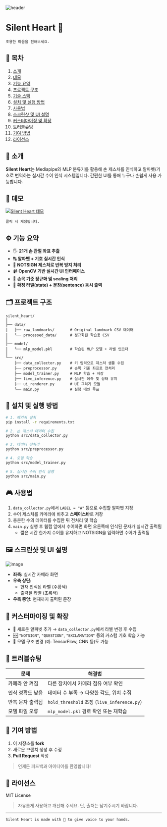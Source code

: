 ![header](https://capsule-render.vercel.app/api?type=waving&color=0:2ecc71,100:1abc9c&height=250&section=header&text=Silent%20Heart&fontSize=60&fontColor=ffffff&animation=fadeIn&fontAlignY=40)

# Silent Heart 💚

    조용한 마음을 전해보세요.

## 📌 목차
1. [소개](#-소개)
2. [데모](#-데모)
4. [기능 요약](#-기능-요약)
5. [프로젝트 구조](#-프로젝트-구조)
6. [기술 스택](#-기술-스택)
7. [설치 및 실행 방법](#-설치-및-실행-방법)
8. [사용법](#-사용법)
9. [스크린샷 및 UI 설명](#-스크린샷-및-ui-설명)
10. [커스터마이징 및 확장](#-커스터마이징-및-확장)
11. [트러블슈팅](#-트러블슈팅)
12. [기여 방법](#-기여-방법)
13. [라이선스](#-라이선스)

## 📖 소개

**Silent Heart**는 Mediapipe와 MLP 분류기를 활용해 손 제스처를 인식하고 알파벳/기호로 번역하는 실시간 수어 인식 시스템입니다. 간편한 UI를 통해 누구나 손쉽게 사용 가능합니다.

## 🎥 데모

[![Silent Heart 데모](http://img.youtube.com/vi/RqqmJxP97tQ/0.jpg)](https://www.youtube.com/watch?v=RqqmJxP97tQ)  

    클릭 시 재생됩니다.

## ⚙️ 기능 요약

- 🖐️ **21개 손 관절 좌표 추출**
- 🔠 **알파벳 + 기호 실시간 인식**
- 🚫 **NOTSIGN 제스처로 반복 방지 처리**
- 📹 **OpenCV 기반 실시간 UI 인터페이스**
- 🔧 **손목 기준 정규화 및 scaling 처리**
- 💬 **확정 라벨(state) + 문장(sentence) 동시 출력**

## 🗂 프로젝트 구조 
```
silent_heart/  
│  
├── data/  
│   ├── raw_landmarks/       # Original landmark CSV 데이터  
│   └── processed_data/      # 정규화된 학습용 CSV  
│  
├── model/  
│   └── mlp_model.pkl        # 학습된 MLP 모델 + 라벨 인코더  
│  
└── src/  
    ├── data_collector.py    # 키 입력으로 제스처 샘플 수집  
    ├── preprocessor.py      # 손목 기준 좌표로 전처리  
    ├── model_trainer.py     # MLP 학습 + 저장  
    ├── live_inference.py    # 실시간 예측 및 상태 유지  
    ├── ui_renderer.py       # UI 그리기 모듈  
    └── main.py              # 실행 메인 루프  
```

## 🚀 설치 및 실행 방법

```bash
# 1. 패키지 설치
pip install -r requirements.txt

# 2. 손 제스처 데이터 수집
python src/data_collector.py

# 3. 데이터 전처리
python src/preprocessor.py

# 4. 모델 학습
python src/model_trainer.py

# 5. 실시간 수어 인식 실행
python src/main.py
```
## 🎮 사용법

1. `data_collector.py`에서 `LABEL = "A"` 등으로 수집할 알파벳 지정  
2. 수어 제스처를 카메라에 비추고 **스페이스바**로 저장  
3. 충분한 수의 데이터를 수집한 뒤 전처리 및 학습  
4. `main.py` 실행 후 웹캠 앞에서 수어하면 화면 오른쪽에 인식된 문자가 실시간 출력됨  
    - 짧은 시간 한가지 수어를 유지하고 NOTSIGN을 입력하면 수어가 출력됨

## 🖼️ 스크린샷 및 UI 설명
![image](https://github.com/user-attachments/assets/3d4dedae-b4a4-43b4-ac2a-586d9a4eebcc)

- **좌측:** 실시간 카메라 화면  
- **우측 상단:**
    - 현재 인식된 라벨 (주황색)  
    - 출력될 라벨 (초록색)  
- **우측 중앙:** 현재까지 출력된 문장  

## 🧩 커스터마이징 및 확장
- 🔡 새로운 알파벳 추가 → `data_collector.py`에서 라벨 변경 후 수집  
- 🆕 `"NOTSIGN"`, `"QUESTION"`, `"EXCLAMATION"` 등의 커스텀 기호 학습 가능  
- 🧠 모델 구조 변경 (예: TensorFlow, CNN 등)도 가능

## 🧯 트러블슈팅

| 문제                 | 해결법                                           |
|----------------------|--------------------------------------------------|
| 카메라 안 켜짐       | 다른 장치에서 카메라 점유 여부 확인             |
| 인식 정확도 낮음     | 데이터 수 부족 → 다양한 각도, 위치 수집         |
| 반복 문자 출력됨     | `hold_threshold` 조정 (`live_inference.py`)     |
| 모델 파일 오류       | `mlp_model.pkl` 경로 확인 또는 재학습            |

## 🤝 기여 방법

1. 이 저장소를 **fork**  
2. 새로운 브랜치 생성 후 수정  
3. **Pull Request** 작성

> 언제든 피드백과 아이디어를 환영합니다!


## 📄 라이선스

MIT License  
> 자유롭게 사용하고 개선해 주세요. 단, 출처는 남겨주시기 바랍니다.

---
    Silent Heart is made with 💚 to give voice to your hands.
